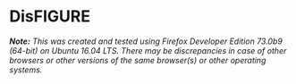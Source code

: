 # DisFIGURE

_**Note:**
This was created and tested using
Firefox Developer Edition 73.0b9 (64-bit)
on Ubuntu 16.04 LTS.
There may be discrepancies in case of other browsers 
or other versions of the same browser(s)
or other operating systems._
